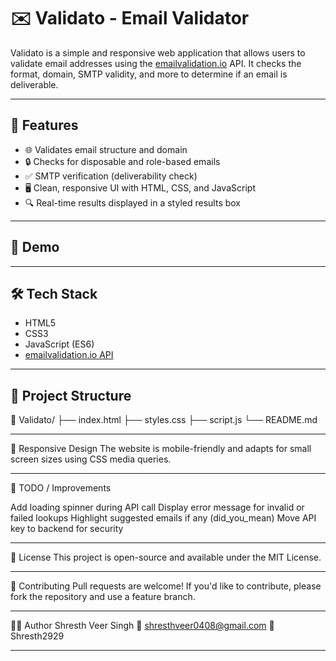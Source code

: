 # ✉️ Validato - Email Validator

Validato is a simple and responsive web application that allows users to validate email addresses using the [emailvalidation.io](https://emailvalidation.io) API. It checks the format, domain, SMTP validity, and more to determine if an email is deliverable.

---

## 🚀 Features

- 🌐 Validates email structure and domain
- 🔒 Checks for disposable and role-based emails
- ✅ SMTP verification (deliverability check)
- 🖥️ Clean, responsive UI with HTML, CSS, and JavaScript
- 🔍 Real-time results displayed in a styled results box

---

## 📸 Demo

---

## 🛠️ Tech Stack

- HTML5
- CSS3
- JavaScript (ES6)
- [emailvalidation.io API](https://emailvalidation.io)

---

## 📂 Project Structure

📁 Validato/
├── index.html
├── styles.css
├── script.js
└── README.md

---

📱 Responsive Design
The website is mobile-friendly and adapts for small screen sizes using CSS media queries.

---

📌 TODO / Improvements

 Add loading spinner during API call
 Display error message for invalid or failed lookups
 Highlight suggested emails if any (did_you_mean)
 Move API key to backend for security

---

📝 License
This project is open-source and available under the MIT License.

---

🤝 Contributing
Pull requests are welcome! If you'd like to contribute, please fork the repository and use a feature branch.

---

🙋‍♂️ Author
Shresth Veer Singh
📧 shresthveer0408@gmail.com
🔗 Shresth2929

---




